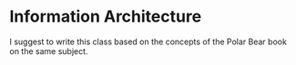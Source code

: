 # Information Architecture

I suggest to write this class based on the concepts of the Polar Bear book on the same subject.
